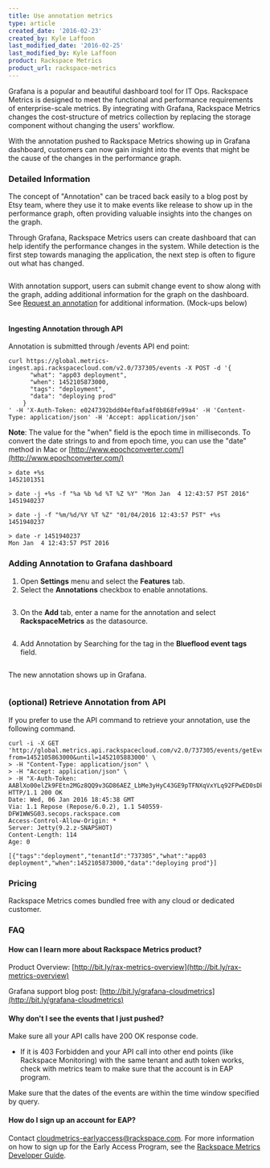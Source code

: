 ```yaml
---
title: Use annotation metrics
type: article
created_date: '2016-02-23'
created_by: Kyle Laffoon
last_modified_date: '2016-02-25'
last_modified_by: Kyle Laffoon
product: Rackspace Metrics
product_url: rackspace-metrics
---
```


Grafana is a popular and beautiful dashboard tool for IT Ops. Rackspace Metrics is designed to meet the functional and performance requirements of enterprise-scale metrics. By integrating with Grafana, Rackspace Metrics changes the cost-structure of metrics collection by replacing the storage component without changing the users' workflow.

With the annotation pushed to Rackspace Metrics showing up in Grafana dashboard, customers can now gain insight into the events that might be the cause of the changes in the performance graph.

### Detailed Information

The concept of "Annotation" can be traced back easily to a blog post by Etsy team, where they use it to make events like release to show up in the performance graph, often providing valuable insights into the changes on the graph.

Through Grafana, Rackspace Metrics users can create dashboard that can help identify the performance changes in the system.  While detection is the first step towards managing the application, the next step is often to figure out what has changed.

<img src="https://b9002618969a676fa5e9-329656694c46da9401f89a96a819e8df.ssl.cf5.rackcdn.com/rackspace-metrics/Anotationsupport-what-changed.png" alt="" />

With annotation support, users can submit change event to show along with the graph, adding additional information for the graph on the dashboard. See [Request an annotation](https://developer.rackspace.com/docs/metrics/v2/developer-guide/#retrieve-an-annotation) for additional information. (Mock-ups below)

<img src="https://b9002618969a676fa5e9-329656694c46da9401f89a96a819e8df.ssl.cf5.rackcdn.com/rackspace-metrics/Anotattionsupport-change-event.png" alt="" />

#### Ingesting Annotation through API

Annotation is submitted through /events API end point:

    curl https://global.metrics-ingest.api.rackspacecloud.com/v2.0/737305/events -X POST -d '{
          "what": "app03 deployment",
          "when": 1452105873000,
          "tags": "deployment",
          "data": "deploying prod"
        }
    ' -H 'X-Auth-Token: e0247392bdd04ef0afa4f0b868fe99a4' -H 'Content-Type: application/json' -H 'Accept: application/json'

**Note**: The value for the "when" field is the epoch time in milliseconds.  To convert the date strings to and from epoch time, you can use the "date" method in Mac or [http://www.epochconverter.com/](http://www.epochconverter.com/)

    > date +%s
    1452101351

    > date -j +%s -f "%a %b %d %T %Z %Y" "Mon Jan  4 12:43:57 PST 2016"
    1451940237

    > date -j -f "%m/%d/%Y %T %Z" "01/04/2016 12:43:57 PST" +%s
    1451940237

    > date -r 1451940237
    Mon Jan  4 12:43:57 PST 2016

### Adding Annotation to Grafana dashboard

1. Open **Settings** menu and select the **Features** tab.
2. Select the **Annotations** checkbox to enable annotations.

  <img src="https://b9002618969a676fa5e9-329656694c46da9401f89a96a819e8df.ssl.cf5.rackcdn.com/rackspace-metrics/Annotationsupport-enable-annotations.png" alt="" />

3. On the **Add** tab, enter a name for the annotation and select **RackspaceMetrics** as the datasource.

  <img src="https://b9002618969a676fa5e9-329656694c46da9401f89a96a819e8df.ssl.cf5.rackcdn.com/rackspace-metrics/Annotationsupport-datasource.png" alt="" />

4. Add Annotation by Searching for the tag in the **Blueflood event tags** field.

  <img src="https://b9002618969a676fa5e9-329656694c46da9401f89a96a819e8df.ssl.cf5.rackcdn.com/rackspace-metrics/Anotattionsupport-change-event.png" alt="" />

The new annotation shows up in Grafana.

<img src="https://b9002618969a676fa5e9-329656694c46da9401f89a96a819e8df.ssl.cf5.rackcdn.com/rackspace-metrics/Annotationsupport-annotation-appears.png" alt="" />

### (optional) Retrieve Annotation from API

If you prefer to use the API command to retrieve your annotation, use the following command.

    curl -i -X GET 'http://global.metrics.api.rackspacecloud.com/v2.0/737305/events/getEvents?from=1452105863000&until=1452105883000' \
    > -H "Content-Type: application/json" \
    > -H "Accept: application/json" \
    > -H "X-Auth-Token: AABlXo00elZk9FEtn2MGz8QQ9v3GD86AEZ_LbMe3yHyC43GE9pTFNXqVxYLq92FPwED0sDkYS8c1R222AWMS1y4nqTG3NmRofHmj4S0lfPsz3YXBTtFaXDac"
    HTTP/1.1 200 OK
    Date: Wed, 06 Jan 2016 18:45:38 GMT
    Via: 1.1 Repose (Repose/6.0.2), 1.1 540559-DFW1WWSG03.secops.rackspace.com
    Access-Control-Allow-Origin: *
    Server: Jetty(9.2.z-SNAPSHOT)
    Content-Length: 114
    Age: 0

    [{"tags":"deployment","tenantId":"737305","what":"app03 deployment","when":1452105873000,"data":"deploying prod"}]

### Pricing

Rackspace Metrics comes bundled free with any cloud or dedicated customer.

### FAQ

#### How can I learn more about Rackspace Metrics product?

Product Overview:  [http://bit.ly/rax-metrics-overview](http://bit.ly/rax-metrics-overview)

Grafana support blog post:  [http://bit.ly/grafana-cloudmetrics](http://bit.ly/grafana-cloudmetrics)

#### Why don't I see the events that I just pushed?

Make sure all your API calls have 200 OK response code.

  - If it is 403 Forbidden and your API call into other end points (like Rackspace Monitoring) with the same tenant and auth token works, check with metrics team to make sure that the account is in EAP program.

Make sure that the dates of the events are within the time window specified by query.

#### How do I sign up an account for EAP?

Contact <cloudmetrics-earlyaccess@rackspace.com>. For more information on how to sign up for the Early Access Program, see the [Rackspace Metrics Developer Guide](https://developer.rackspace.com/docs/metrics/v2/developer-guide/#document-overview/early-access-program).
